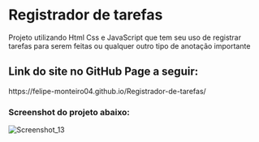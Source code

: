 
<h1>Registrador de tarefas</h1>
<p>Projeto utilizando Html Css e JavaScript que tem seu uso de registrar tarefas para serem feitas ou qualquer outro tipo de anotação importante</p>
<h2>Link do site no GitHub Page a seguir: </h2> 
<p>https://felipe-monteiro04.github.io/Registrador-de-tarefas/</p>

<h3>Screenshot do projeto abaixo: </h3> 

![Screenshot_13](https://user-images.githubusercontent.com/112021178/199128056-f881f20e-d1dc-4ca4-862d-34493a3a5503.jpg)
